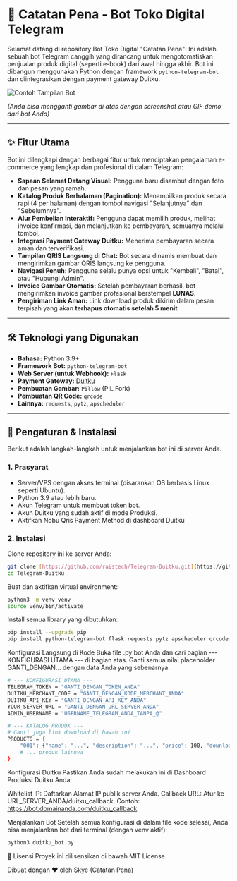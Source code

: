 # 📖 Catatan Pena - Bot Toko Digital Telegram

Selamat datang di repository Bot Toko Digital "Catatan Pena"! Ini adalah sebuah bot Telegram canggih yang dirancang untuk mengotomatiskan penjualan produk digital (seperti e-book) dari awal hingga akhir. Bot ini dibangun menggunakan Python dengan framework `python-telegram-bot` dan diintegrasikan dengan payment gateway Duitku.

![Contoh Tampilan Bot](https://cdn.araii.id/a.jpeg)


*(Anda bisa mengganti gambar di atas dengan screenshot atau GIF demo dari bot Anda)*

---

## ✨ Fitur Utama

Bot ini dilengkapi dengan berbagai fitur untuk menciptakan pengalaman e-commerce yang lengkap dan profesional di dalam Telegram:

* **Sapaan Selamat Datang Visual:** Pengguna baru disambut dengan foto dan pesan yang ramah.
* **Katalog Produk Berhalaman (Pagination):** Menampilkan produk secara rapi (4 per halaman) dengan tombol navigasi "Selanjutnya" dan "Sebelumnya".
* **Alur Pembelian Interaktif:** Pengguna dapat memilih produk, melihat invoice konfirmasi, dan melanjutkan ke pembayaran, semuanya melalui tombol.
* **Integrasi Payment Gateway Duitku:** Menerima pembayaran secara aman dan terverifikasi.
* **Tampilan QRIS Langsung di Chat:** Bot secara dinamis membuat dan mengirimkan gambar QRIS langsung ke pengguna.
* **Navigasi Penuh:** Pengguna selalu punya opsi untuk "Kembali", "Batal", atau "Hubungi Admin".
* **Invoice Gambar Otomatis:** Setelah pembayaran berhasil, bot mengirimkan invoice gambar profesional berstempel **LUNAS**.
* **Pengiriman Link Aman:** Link download produk dikirim dalam pesan terpisah yang akan **terhapus otomatis setelah 5 menit**.

---

## 🛠️ Teknologi yang Digunakan

* **Bahasa:** Python 3.9+
* **Framework Bot:** `python-telegram-bot`
* **Web Server (untuk Webhook):** `Flask`
* **Payment Gateway:** [Duitku](https://duitku.com/)
* **Pembuatan Gambar:** `Pillow` (PIL Fork)
* **Pembuatan QR Code:** `qrcode`
* **Lainnya:** `requests`, `pytz`, `apscheduler`

---

## 🚀 Pengaturan & Instalasi

Berikut adalah langkah-langkah untuk menjalankan bot ini di server Anda.

### 1. Prasyarat
* Server/VPS dengan akses terminal (disarankan OS berbasis Linux seperti Ubuntu).
* Python 3.9 atau lebih baru.
* Akun Telegram untuk membuat token bot.
* Akun Duitku yang sudah aktif di mode Produksi.
* Aktifkan Nobu Qris Payment Method di dashboard Duitku

### 2. Instalasi
Clone repository ini ke server Anda:
```bash
git clone [https://github.com/raistech/Telegram-Duitku.git](https://github.com/raistech/Telegram-Duitku.git)
cd Telegram-Duitku
```

Buat dan aktifkan virtual environment:

```bash
python3 -m venv venv
source venv/bin/activate
```

Install semua library yang dibutuhkan:

```bash
pip install --upgrade pip
pip install python-telegram-bot flask requests pytz apscheduler qrcode[pil] Pillow
```
Konfigurasi Langsung di Kode
Buka file .py bot Anda dan cari bagian --- KONFIGURASI UTAMA --- di bagian atas. Ganti semua nilai placeholder GANTI_DENGAN... dengan data Anda yang sebenarnya.
```bash
# --- KONFIGURASI UTAMA ---
TELEGRAM_TOKEN = "GANTI_DENGAN_TOKEN_ANDA"
DUITKU_MERCHANT_CODE = "GANTI_DENGAN_KODE_MERCHANT_ANDA"
DUITKU_API_KEY = "GANTI_DENGAN_API_KEY_ANDA"
YOUR_SERVER_URL = "GANTI_DENGAN_URL_SERVER_ANDA" 
ADMIN_USERNAME = "USERNAME_TELEGRAM_ANDA_TANPA_@"

# --- KATALOG PRODUK ---
# Ganti juga link download di bawah ini
PRODUCTS = {
    "001": {"name": "...", "description": "...", "price": 100, "download_link": "GANTI_DENGAN_LINK_DOWNLOAD_1"},
    # ... produk lainnya
}
```
Konfigurasi Duitku
Pastikan Anda sudah melakukan ini di Dashboard Produksi Duitku Anda:

Whitelist IP: Daftarkan Alamat IP publik server Anda.
Callback URL: Atur ke URL_SERVER_ANDA/duitku_callback. Contoh: https://bot.domainanda.com/duitku_callback.

Menjalankan Bot
Setelah semua konfigurasi di dalam file kode selesai, Anda bisa menjalankan bot dari terminal (dengan venv aktif):
```bash
python3 duitku_bot.py
```

📝 Lisensi
Proyek ini dilisensikan di bawah MIT License.

Dibuat dengan ❤️ oleh Skye (Catatan Pena)
